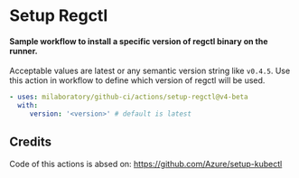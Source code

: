 # Setup Regctl

#### Sample workflow to install a specific version of regctl binary on the runner.

Acceptable values are latest or any semantic version string like `v0.4.5`. Use this action in workflow to define which version of regctl will be used.

```yaml
- uses: milaboratory/github-ci/actions/setup-regctl@v4-beta
  with:
     version: '<version>' # default is latest
```
## Credits

Code of this actions is absed on: https://github.com/Azure/setup-kubectl
